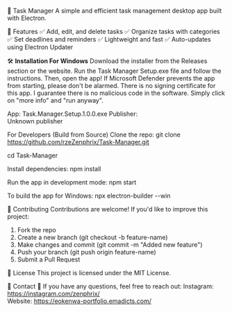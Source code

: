 📌 Task Manager
A simple and efficient task management desktop app built with Electron.


📜 Features
✅ Add, edit, and delete tasks
✅ Organize tasks with categories
✅ Set deadlines and reminders
✅ Lightweight and fast
✅ Auto-updates using Electron Updater

🛠 **Installation For Windows**
Download the installer from the Releases section or the website.
Run the Task Manager Setup.exe file and follow the instructions.
Then, open the app! If Microsoft Defender prevents the app from starting, please don't be alarmed.
There is no signing certificate for this app. I guarantee there is no malicious code in the software.
Simply click on "more info" and "run anyway".

App: 
Task.Manager.Setup.1.0.0.exe 
Publisher:  
Unknown publisher

For Developers (Build from Source)
Clone the repo:
  git clone https://github.com/rzeZenphrix/Task-Manager.git
  
cd Task-Manager

Install dependencies:
  npm install
  
Run the app in development mode:
  npm start
  
To build the app for Windows:
  npx electron-builder --win

📝 Contributing
Contributions are welcome! If you'd like to improve this project:
1. Fork the repo
2. Create a new branch (git checkout -b feature-name)
3. Make changes and commit (git commit -m "Added new feature")
4. Push your branch (git push origin feature-name)
5. Submit a Pull Request

📜 License
This project is licensed under the MIT License.

📧 Contact
📩 If you have any questions, feel free to reach out:
Instagram: https://instagram.com/zenphrix/  
Website: https://eokenwa-portfolio.emadicts.com/
